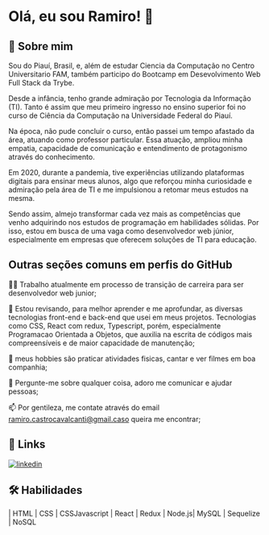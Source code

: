 
# Olá, eu sou Ramiro! 👋


## 🚀 Sobre mim
Sou do Piauí, Brasil, e, além de estudar Ciencia da Computação no Centro Universitario FAM, também participo do Bootcamp em Desevolvimento Web Full Stack da Trybe.

Desde a infância, tenho grande admiração por Tecnologia da Informação (TI). Tanto é assim que meu primeiro ingresso no ensino superior foi no curso de Ciência da Computação na Universidade Federal do Piauí. 

Na época, não pude concluir o curso, então passei um tempo afastado da área, atuando como professor particular. Essa atuação, ampliou minha empatia, capacidade de comunicação e entendimento de protagonismo através do conhecimento.

Em 2020, durante a pandemia, tive experiências utilizando plataformas digitais para ensinar meus alunos, algo que reforçou minha curiosidade e admiração pela área de TI e me impulsionou a retomar meus estudos na mesma.

Sendo assim, almejo transformar cada vez mais as competências que venho adquirindo nos estudos de programação em habilidades sólidas. Por isso, estou em busca de uma vaga como desenvolvedor web júnior, especialmente em empresas que oferecem soluções de TI para educação. 

## Outras seções comuns em perfis do GitHub
👩‍💻 Trabalho atualmente em processo de transição de carreira para ser desenvolvedor web junior;

🧠 Estou revisando, para melhor aprender e me aprofundar, as diversas tecnologias front-end e back-end que usei em meus projetos. Tecnologias como CSS, React com redux, Typescript, porém, especialmente Programacao Orientada a Objetos, que auxilia na escrita de códigos mais compreensíveis e de maior capacidade de manutenção;

:musical_note: meus hobbies são praticar atividades fisicas, cantar e ver filmes em boa companhia; 

💬 Pergunte-me sobre qualquer coisa, adoro me comunicar e ajudar pessoas;

📫 Por gentileza, me contate através do email ramiro.castrocavalcanti@gmail.caso queira me encontrar;



## 🔗 Links

[![linkedin](https://www.linkedin.com/in/ramirodecastro/)](https://www.linkedin.com/)



## 🛠 Habilidades
| HTML | CSS | CSSJavascript | React | Redux | Node.js| MySQL | Sequelize | NoSQL
